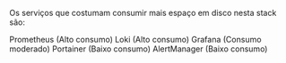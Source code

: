 Os serviços que costumam consumir mais espaço em disco nesta stack são:

Prometheus (Alto consumo)
Loki (Alto consumo)
Grafana (Consumo moderado)
Portainer (Baixo consumo)
AlertManager (Baixo consumo)